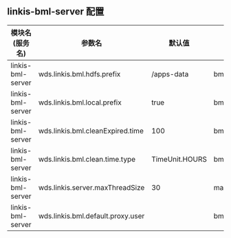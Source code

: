 ## linkis-bml-server  配置


| 模块名(服务名) | 参数名 | 默认值 | 描述 |
| -------- | -------- | ----- |----- | 
|linkis-bml-server|wds.linkis.bml.hdfs.prefix| /apps-data | bml.hdfs.prefix|
|linkis-bml-server|wds.linkis.bml.local.prefix|true|bml.local.prefix|
|linkis-bml-server|wds.linkis.bml.cleanExpired.time|100 |bml.cleanExpired.time|
|linkis-bml-server|wds.linkis.bml.clean.time.type| TimeUnit.HOURS  | bml.clean.time.type |
|linkis-bml-server|wds.linkis.server.maxThreadSize| 30 |maxThreadSize|
|linkis-bml-server|wds.linkis.bml.default.proxy.user|   | bml.default.proxy.user |
 